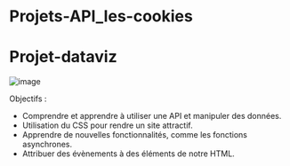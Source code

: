 # Projets-API_les-cookies
# Projet-dataviz

![image](https://github.com/user-attachments/assets/0fbbd6a7-88a5-4228-aeb9-d7f28e1a4fd7)


Objectifs :

* Comprendre et apprendre à utiliser une API et manipuler des données.
* Utilisation du CSS pour rendre un site attractif.
* Apprendre de nouvelles fonctionnalités, comme les fonctions asynchrones.
* Attribuer des évènements à des éléments de notre HTML.

